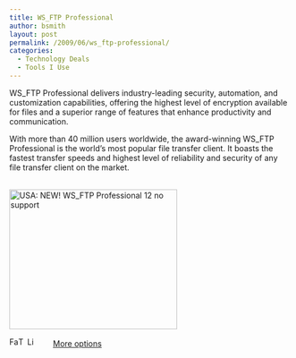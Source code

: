 ```yaml
---
title: WS_FTP Professional
author: bsmith
layout: post
permalink: /2009/06/ws_ftp-professional/
categories:
  - Technology Deals
  - Tools I Use
---
```

WS_FTP Professional delivers industry-leading security, automation, and customization capabilities, offering the highest level of encryption available for files and a superior range of features that enhance productivity and communication. 

With more than 40 million users worldwide, the award-winning WS_FTP Professional is the world’s most popular file transfer client. It boasts the fastest transfer speeds and highest level of reliability and security of any file transfer client on the market. 

<a href="http://www.dpbolvw.net/click-3353376-10572664" target="_blank"><br /> <img src="http://www.lduhtrp.net/image-3353376-10572664" width="300" height="250" alt="USA: NEW! WS_FTP Professional 12 no support" /></a>

<div class="addtoany_share_save_container">
  <div class="a2a_kit a2a_target addtoany_list" id="wpa2a_48">
    <a class="a2a_button_facebook" href="http://www.addtoany.com/add_to/facebook?linkurl=http%3A%2F%2Fwww.idevelopsoftware.com%2F2009%2F06%2Fws_ftp-professional%2F&linkname=WS_FTP%20Professional" title="Facebook" rel="nofollow" target="_blank"><img src="http://www.idevelopsoftware.com/wp-content/plugins/add-to-any/icons/facebook.png" width="16" height="16" alt="Facebook" /></a><a class="a2a_button_twitter" href="http://www.addtoany.com/add_to/twitter?linkurl=http%3A%2F%2Fwww.idevelopsoftware.com%2F2009%2F06%2Fws_ftp-professional%2F&linkname=WS_FTP%20Professional" title="Twitter" rel="nofollow" target="_blank"><img src="http://www.idevelopsoftware.com/wp-content/plugins/add-to-any/icons/twitter.png" width="16" height="16" alt="Twitter" /></a><a class="a2a_button_linkedin" href="http://www.addtoany.com/add_to/linkedin?linkurl=http%3A%2F%2Fwww.idevelopsoftware.com%2F2009%2F06%2Fws_ftp-professional%2F&linkname=WS_FTP%20Professional" title="LinkedIn" rel="nofollow" target="_blank"><img src="http://www.idevelopsoftware.com/wp-content/plugins/add-to-any/icons/linkedin.png" width="16" height="16" alt="LinkedIn" /></a><a class="a2a_dd addtoany_share_save" href="http://www.addtoany.com/share_save" style="background:url(http://www.idevelopsoftware.com/wp-content/plugins/add-to-any/favicon.png) no-repeat scroll 9px 0px !important;padding:0 0 0 30px;display:inline-block;height:16px;line-height:16px;vertical-align:middle">More options</a>
  </div>
</div>